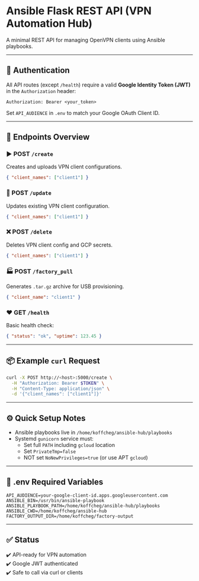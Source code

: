 
# Ansible Flask REST API (VPN Automation Hub)

A minimal REST API for managing OpenVPN clients using Ansible playbooks.

---

## 🔐 Authentication

All API routes (except `/health`) require a valid **Google Identity Token (JWT)** in the `Authorization` header:

```
Authorization: Bearer <your_token>
```

Set `API_AUDIENCE` in `.env` to match your Google OAuth Client ID.

---

## 🔧 Endpoints Overview

### ▶️ POST `/create`
Creates and uploads VPN client configurations.
```json
{ "client_names": ["client1"] }
```

### 🔁 POST `/update`
Updates existing VPN client configuration.
```json
{ "client_names": ["client1"] }
```

### ❌ POST `/delete`
Deletes VPN client config and GCP secrets.
```json
{ "client_names": ["client1"] }
```

### 🏭 POST `/factory_pull`
Generates `.tar.gz` archive for USB provisioning.
```json
{ "client_name": "client1" }
```

### ❤️ GET `/health`
Basic health check:
```json
{ "status": "ok", "uptime": 123.45 }
```

---

## 📦 Example `curl` Request

```bash
curl -X POST http://<host>:5000/create \
  -H "Authorization: Bearer $TOKEN" \
  -H "Content-Type: application/json" \
  -d '{"client_names": ["client1"]}'
```

---

## ⚙️ Quick Setup Notes

- Ansible playbooks live in `/home/koffcheg/ansible-hub/playbooks`
- Systemd `gunicorn` service must:
  - Set full `PATH` including `gcloud` location
  - Set `PrivateTmp=false`
  - NOT set `NoNewPrivileges=true` (or use APT `gcloud`)

---

## 🌱 .env Required Variables

```env
API_AUDIENCE=your-google-client-id.apps.googleusercontent.com
ANSIBLE_BIN=/usr/bin/ansible-playbook
ANSIBLE_PLAYBOOK_PATH=/home/koffcheg/ansible-hub/playbooks
ANSIBLE_CWD=/home/koffcheg/ansible-hub
FACTORY_OUTPUT_DIR=/home/koffcheg/factory-output
```

---

## ✅ Status

✔️ API-ready for VPN automation  
✔️ Google JWT authenticated  
✔️ Safe to call via curl or clients

